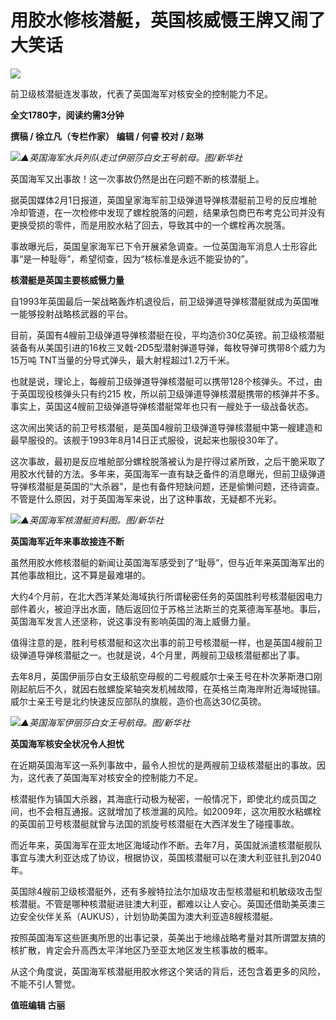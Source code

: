 # 用胶水修核潜艇，英国核威慑王牌又闹了大笑话

![](https://inews.gtimg.com/newsapp_match/0/1907385398/0)

前卫级核潜艇连发事故，代表了英国海军对核安全的控制能力不足。

**全文1780字，阅读约需3分钟**

**撰稿 / 徐立凡（专栏作家） 编辑 / 何睿 校对 / 赵琳**

![](https://inews.gtimg.com/newsapp_bt/0/15639331278/1000)_▲英国海军水兵列队走过伊丽莎白女王号航母。图/新华社_

英国海军又出事故！这一次事故仍然是出在问题不断的核潜艇上。

据英国媒体2月1日报道，英国皇家海军前卫级弹道导弹核潜艇前卫号的反应堆舱冷却管道，在一次检修中发现了螺栓脱落的问题，结果承包商巴布考克公司并没有更换受损的零件，而是用胶水粘了回去，导致其中的一个螺栓再次脱落。

事故曝光后，英国皇家海军已下令开展紧急调查。一位英国海军消息人士形容此事“是一种耻辱”，希望彻查，因为“核标准是永远不能妥协的”。

**核潜艇是英国主要核威慑力量**

自1993年英国最后一架战略轰炸机退役后，前卫级弹道导弹核潜艇就成为英国唯一能够投射战略核武器的平台。

目前，英国有4艘前卫级弹道导弹核潜艇在役，平均造价30亿英镑。前卫级核潜艇装备有从美国引进的16枚三叉戟-2D5型潜射弹道导弹，每枚导弹可携带8个威力为15万吨
TNT当量的分导式弹头，最大射程超过1.2万千米。

也就是说，理论上，每艘前卫级弹道导弹核潜艇可以携带128个核弹头。不过，由于英国现役核弹头只有约215
枚，所以前卫级弹道导弹核潜艇携带的核弹并不多。事实上，英国这4艘前卫级弹道导弹核潜艇常年也只有一艘处于一级战备状态。

这次闹出笑话的前卫号核潜艇，是英国4艘前卫级弹道导弹核潜艇中第一艘建造和最早服役的。该舰于1993年8月14日正式服役，说起来也服役30年了。

这次事故，最初是反应堆舱部分螺栓脱落被认为是拧得过紧所致，之后干脆采取了用胶水代替的方法。多年来，英国海军一直有缺乏备件的消息曝光，但前卫级弹道导弹核潜艇是英国的“大杀器”，是也有备件短缺问题，还是偷懒问题，还待调查。不管是什么原因，对于英国海军来说，出了这种事故，无疑都不光彩。

![](https://inews.gtimg.com/newsapp_bt/0/15639331279/1000)_▲英国海军核潜艇资料图。图/新华社_

**英国海军近年来事故接连不断**

虽然用胶水修核潜艇的新闻让英国海军感受到了“耻辱”，但与近年来英国海军出的其他事故相比，这不算是最难堪的。

大约4个月前，在北大西洋某处海域执行所谓秘密任务的英国胜利号核潜艇因电力部件着火，被迫浮出水面，随后返回位于苏格兰法斯兰的克莱德海军基地。事后，英国海军发言人还坚称，说这事没有影响英国的海上威慑力量。

值得注意的是，胜利号核潜艇和这次出事的前卫号核潜艇一样，也是英国4艘前卫级弹道导弹核潜艇之一。也就是说，4个月里，两艘前卫级核潜艇都出了事。

去年8月，英国伊丽莎白女王级航空母舰的二号舰威尔士亲王号在朴次茅斯港口刚刚起航后不久，就因右舷螺旋桨轴突发机械故障，在英格兰南海岸附近海域抛锚。威尔士亲王号是北约快速反应部队的旗舰，造价也高达30亿英镑。

![](https://inews.gtimg.com/newsapp_bt/0/15639331439/1000)_▲英国海军伊丽莎白女王号航母。图/新华社_

**英国海军核安全状况令人担忧**

在近期英国海军这一系列事故中，最令人担忧的是两艘前卫级核潜艇出的事故。因为，这代表了英国海军对核安全的控制能力不足。

核潜艇作为镇国大杀器，其海底行动极为秘密，一般情况下，即使北约成员国之间，也不会相互通报。这就增加了核泄漏的风险。如2009年，这次用胶水粘螺栓的英国前卫号核潜艇就曾与法国的凯旋号核潜艇在大西洋发生了碰撞事故。

而近年来，英国海军在亚太地区海域动作不断。去年7月，英国就派遣核潜艇舰队事宜与澳大利亚达成了协议，根据协议，英国核潜艇可以在澳大利亚驻扎到2040年。

英国除4艘前卫级核潜艇外，还有多艘特拉法尔加级攻击型核潜艇和机敏级攻击型核潜艇。不管是哪种核潜艇进驻澳大利亚，都难以让人安心。英国还借助美英澳三边安全伙伴关系（AUKUS），计划协助美国为澳大利亚造8艘核潜艇。

按照英国海军这些匪夷所思的出事记录，英美出于地缘战略考量对其所谓盟友搞的核扩散，肯定会升高西太平洋地区乃至亚太地区发生核事故的概率。

从这个角度说，英国海军核潜艇用胶水修这个笑话的背后，还包含着更多的风险，不能不引人警觉。

**值班编辑 古丽**

